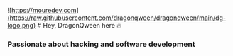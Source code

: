 ![https://mouredev.com](https://raw.githubusercontent.com/dragonqween/dragonqween/main/dg-logo.png) # Hey, DragonQween here 🔥
### Passionate about hacking and software development

